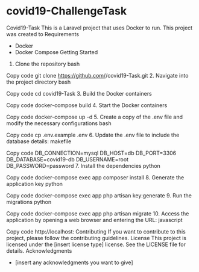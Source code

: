 # covid19-ChallengeTask
Covid19-Task
This is a Laravel project that uses Docker to run. This project was created to 
Requirements
* Docker
* Docker Compose
Getting Started
1. Clone the repository
bash

Copy code
git clone https://github.com/<your-username>/covid19-Task.git
2. Navigate into the project directory
bash

Copy code
cd covid19-Task
3. Build the Docker containers

Copy code
docker-compose build
4. Start the Docker containers

Copy code
docker-compose up -d
5. Create a copy of the .env file and modify the necessary configurations
bash

Copy code
cp .env.example .env
6. Update the .env file to include the database details:
makefile

Copy code
DB_CONNECTION=mysql
DB_HOST=db
DB_PORT=3306
DB_DATABASE=covid19-db
DB_USERNAME=root
DB_PASSWORD=password
7. Install the dependencies
python

Copy code
docker-compose exec app composer install
8. Generate the application key
python

Copy code
docker-compose exec app php artisan key:generate
9. Run the migrations
python

Copy code
docker-compose exec app php artisan migrate
10. Access the application by opening a web browser and entering the URL:
javascript

Copy code
http://localhost:<port-number>
Contributing
If you want to contribute to this project, please follow the contributing guidelines.
License
This project is licensed under the [insert license type] license. See the LICENSE file for details.
Acknowledgments
* [insert any acknowledgments you want to give]

